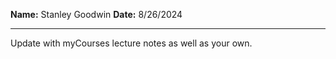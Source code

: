 **Name:** Stanley Goodwin
**Date:** 8/26/2024

---

Update with myCourses lecture notes as well as your own.